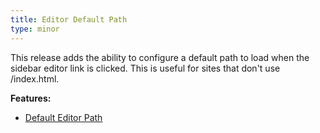 ```yaml
---
title: Editor Default Path
type: minor
---
```


This release adds the ability to configure a default path to load when the sidebar editor link is clicked. This is useful for sites that don't use /index.html.

**Features:**

* [Default Editor Path](/editing/visual-editor/#default-editor-path)
